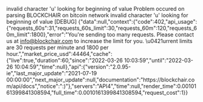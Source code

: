 invalid character 'u' looking for beginning of value 
Problem occured on parsing BLOCKCHAIR on bitcoin network 
invalid character 'u' looking for beginning of value 
[DEBUG] {"data":null,"context":{"code":402,"api_usage":{"requests_60s":31,"requests_60s_limit":30,"requests_60m":120,"requests_60m_limit":1800},"error":"You're sending too many requests. Please contact us at info@blockchair.com to increase the limit for you. \u0421urrent limits are 30 requests per minute and 1800 per hour.","market_price_usd":44464,"cache":{"live":true,"duration":60,"since":"2022-03-26 10:03:59","until":"2022-03-26 10:04:59","time":null},"api":{"version":"2.0.95-ie","last_major_update":"2021-07-19 00:00:00","next_major_update":null,"documentation":"https:\/\/blockchair.com\/api\/docs","notice":":)"},"servers":"API4","time":null,"render_time":0.0010161399841308594,"full_time":0.0010161399841308594,"request_cost":1}} 